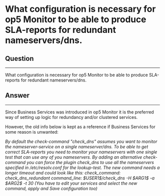 # What configuration is necessary for op5 Monitor to be able to produce SLA-reports for redundant nameservers/dns.

## Question

* * * * *

What configuration is necessary for op5 Monitor to be able to produce SLA-reports for redundant nameservers/dns.

## Answer

* * * * *

Since Business Services was introduced in op5 Monitor it is the preferred way of setting up logic for redundancy and/or clustered services.

However, the old info below is kept as a reference if Business Services for some reason is unwanted:

*By default the check-command "check\_dns" assumes you want to monitor the nameserver-service on a single nameserver/dns. To be able to get correct SLA-reports you need to monitor your nameservers with one single test that can use any of you nameservers. By adding an alternative check-command you can force the plugin check\_dns to use all the nameservers specified in /etc/resolv.conf for the lookup-test. The new command needs a longer timeout and could look like this: check\_command: check\_dns\_redundant command\_line: \$USER1\$/check\_dns -H \$ARG1\$ -a \$ARG2\$ -t 30 (You have to edit your services and select the new command, apply and Save configuration too)*

 

